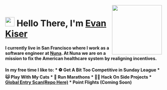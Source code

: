 
<img align="right" src="https://media.giphy.com/media/d31vTpVi1LAcDvdm/giphy.gif" height="160px" width="auto">

<h1 align="left"><img src="https://raw.githubusercontent.com/sidbelbase/sidbelbase/master/wave.gif" width="30px"><strong> Hello There, I'm <a href="https://www.kiser.io">Evan Kiser</a></strong>
</h1>

<h4 align="left">I currently live in San Francisco where I work as a software engineer at <a href="https://www.nuna.com">Nuna</a>. At Nuna we are on a mission to fix the American healthcare system by realigning incentives.</h4>

<h4 align="left">In my free time I like to:
* ⚽ Get A Bit Too Competitive in Sunday League
* 🐱 Play With My Cats
* 🏃 Run Marathons
* 👨‍💻 Hack On Side Projects
  * <a href="https://www.globalentryscan.com">Global Entry Scan</a><a href="https://github.com/EvanKiser/Global-Entry-API">(Repo Here)</a>
  * Point Flights (Coming Soon)
</h3>
